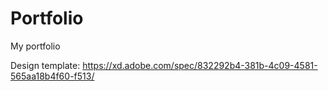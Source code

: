 # Portfolio
My portfolio


Design template:
https://xd.adobe.com/spec/832292b4-381b-4c09-4581-565aa18b4f60-f513/